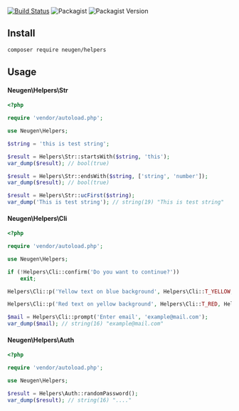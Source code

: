 [![Build Status](https://travis-ci.org/FI-LIFE/helpers.svg?branch=master)](https://travis-ci.org/FI-LIFE/helpers)
![Packagist](https://img.shields.io/packagist/l/neugen/helpers)
![Packagist Version](https://img.shields.io/packagist/v/neugen/helpers)

## Install

```bash
composer require neugen/helpers
```

## Usage

#### Neugen\Helpers\Str 

```php
<?php

require 'vendor/autoload.php';

use Neugen\Helpers;

$string = 'this is test string';

$result = Helpers\Str::startsWith($string, 'this');
var_dump($result); // bool(true)

$result = Helpers\Str::endsWith($string, ['string', 'number']);
var_dump($result); // bool(true)

$result = Helpers\Str::ucFirst($string);
var_dump('This is test string'); // string(19) "This is test string"
```

#### Neugen\Helpers\Cli 

```php
<?php

require 'vendor/autoload.php';

use Neugen\Helpers;

if (!Helpers\Cli::confirm('Do you want to continue?'))
    exit;

Helpers\Cli::p('Yellow text on blue background', Helpers\Cli::T_YELLOW, Helpers\Cli::BG_BLUE);

Helpers\Cli::p('Red text on yellow background', Helpers\Cli::T_RED, Helpers\Cli::BG_YELLOW);

$mail = Helpers\Cli::prompt('Enter email', 'example@mail.com');
var_dump($mail); // string(16) "example@mail.com"
```

#### Neugen\Helpers\Auth 

```php
<?php

require 'vendor/autoload.php';

use Neugen\Helpers;

$result = Helpers\Auth::randomPassword();
var_dump($result); // string(16) "...."
```
